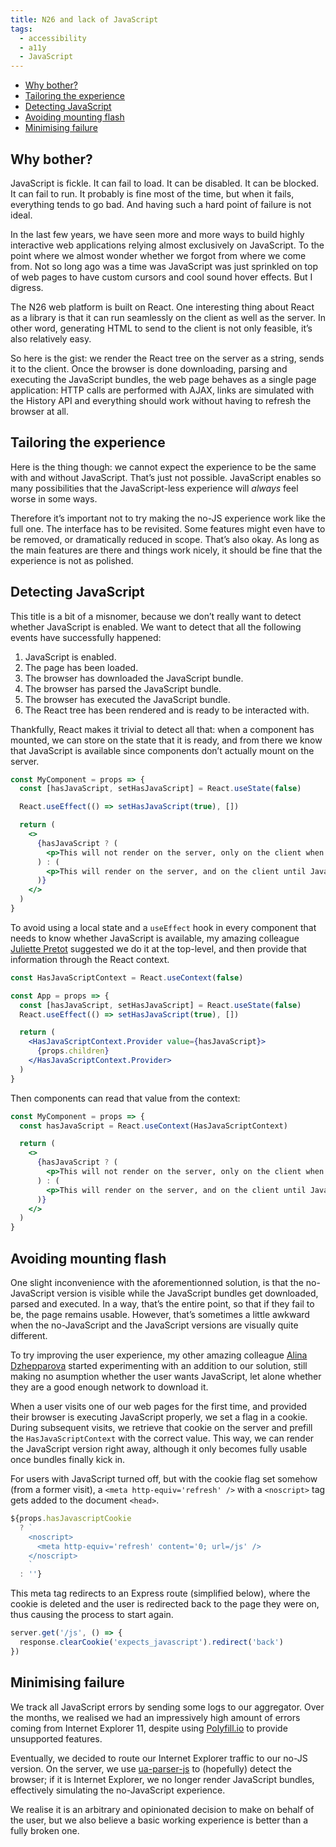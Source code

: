 ```yaml
---
title: N26 and lack of JavaScript
tags:
  - accessibility
  - a11y
  - JavaScript
---
```


- [Why bother?](#why-bother)
- [Tailoring the experience](#tailoring-the-experience)
- [Detecting JavaScript](#detecting-javascript)
- [Avoiding mounting flash](#avoiding-mounting-flash)
- [Minimising failure](#minimising-failure)

## Why bother?

JavaScript is fickle. It can fail to load. It can be disabled. It can be blocked. It can fail to run. It probably is fine most of the time, but when it fails, everything tends to go bad. And having such a hard point of failure is not ideal.

In the last few years, we have seen more and more ways to build highly interactive web applications relying almost exclusively on JavaScript. To the point where we almost wonder whether we forgot from where we come from. Not so long ago was a time was JavaScript was just sprinkled on top of web pages to have custom cursors and cool sound hover effects. But I digress.

The N26 web platform is built on React. One interesting thing about React as a library is that it can run seamlessly on the client as well as the server. In other word, generating HTML to send to the client is not only feasible, it’s also relatively easy.

So here is the gist: we render the React tree on the server as a string, sends it to the client. Once the browser is done downloading, parsing and executing the JavaScript bundles, the web page behaves as a single page application: HTTP calls are performed with AJAX, links are simulated with the History API and everything should work without having to refresh the browser at all.

## Tailoring the experience

Here is the thing though: we cannot expect the experience to be the same with and without JavaScript. That’s just not possible. JavaScript enables so many possibilities that the JavaScript-less experience will *always* feel worse in some ways.

Therefore it’s important not to try making the no-JS experience work like the full one. The interface has to be revisited. Some features might even have to be removed, or dramatically reduced in scope. That’s also okay. As long as the main features are there and things work nicely, it should be fine that the experience is not as polished.

## Detecting JavaScript

This title is a bit of a misnomer, because we don’t really want to detect whether JavaScript is enabled. We want to detect that all the following events have successfully happened:

1. JavaScript is enabled.
2. The page has been loaded.
3. The browser has downloaded the JavaScript bundle.
4. The browser has parsed the JavaScript bundle.
5. The browser has executed the JavaScript bundle.
6. The React tree has been rendered and is ready to be interacted with.

Thankfully, React makes it trivial to detect all that: when a component has mounted, we can store on the state that it is ready, and from there we know that JavaScript is available since components don’t actually mount on the server.

```jsx
const MyComponent = props => {
  const [hasJavaScript, setHasJavaScript] = React.useState(false)

  React.useEffect(() => setHasJavaScript(true), [])

  return (
    <>
      {hasJavaScript ? (
        <p>This will not render on the server, only on the client when JavaScript is finally available.</p>
      ) : (
        <p>This will render on the server, and on the client until JavaScript is finally available.</p>
      )}
    </>
  )
}
```

To avoid using a local state and a `useEffect` hook in every component that needs to know whether JavaScript is available, my amazing colleague [Juliette Pretot](https://twitter.com/JuliettePretot) suggested we do it at the top-level, and then provide that information through the React context.

```jsx
const HasJavaScriptContext = React.useContext(false)

const App = props => {
  const [hasJavaScript, setHasJavaScript] = React.useState(false)
  React.useEffect(() => setHasJavaScript(true), [])

  return (
    <HasJavaScriptContext.Provider value={hasJavaScript}>
      {props.children}
    </HasJavaScriptContext.Provider>
  )
}
```

Then components can read that value from the context:

```jsx
const MyComponent = props => {
  const hasJavaScript = React.useContext(HasJavaScriptContext)

  return (
    <>
      {hasJavaScript ? (
        <p>This will not render on the server, only on the client when JavaScript is finally available.</p>
      ) : (
        <p>This will render on the server, and on the client until JavaScript is finally available.</p>
      )}
    </>
  )
}
```

## Avoiding mounting flash

One slight inconvenience with the aforementionned solution, is that the no-JavaScript version is visible while the JavaScript bundles get downloaded, parsed and executed. In a way, that’s the entire point, so that if they fail to be, the page remains usable. However, that’s sometimes a little awkward when the no-JavaScript and the JavaScript versions are visually quite different.

To try improving the user experience, my other amazing colleague [Alina Dzhepparova](https://github.com/dge808) started experimenting with an addition to our solution, still making no asumption whether the user wants JavaScript, let alone whether they are a good enough network to download it.

When a user visits one of our web pages for the first time, and provided their browser is executing JavaScript properly, we set a flag in a cookie. During subsequent visits, we retrieve that cookie on the server and prefill the `HasJavaScriptContext` with the correct value. This way, we can render the JavaScript version right away, although it only becomes fully usable once bundles finally kick in.

For users with JavaScript turned off, but with the cookie flag set somehow (from a former visit), a `<meta http-equiv='refresh' />` with a `<noscript>` tag gets added to the document `<head>`.

```js
${props.hasJavascriptCookie
  ? `
    <noscript>
      <meta http-equiv='refresh' content='0; url=/js' />
    </noscript>
    `
  : ''}
```

This meta tag redirects to an Express route (simplified below), where the cookie is deleted and the user is redirected back to the page they were on, thus causing the process to start again.

```js
server.get('/js', () => {
  response.clearCookie('expects_javascript').redirect('back')
})
```

## Minimising failure

We track all JavaScript errors by sending some logs to our aggregator. Over the months, we realised we had an impressively high amount of errors coming from Internet Explorer 11, despite using [Polyfill.io](https://polyfill.io/v3/) to provide unsupported features.

Eventually, we decided to route our Internet Explorer traffic to our no-JS version. On the server, we use [ua-parser-js](https://www.npmjs.com/package/ua-parser-js) to (hopefully) detect the browser; if it is Internet Explorer, we no longer render JavaScript bundles, effectively simulating the no-JavaScript experience.

We realise it is an arbitrary and opinionated decision to make on behalf of the user, but we also believe a basic working experience is better than a fully broken one.
